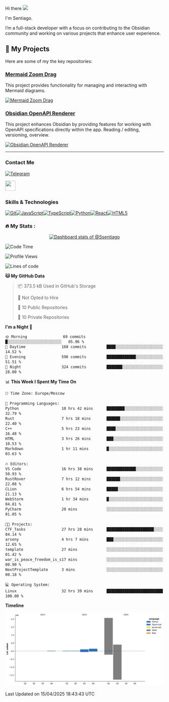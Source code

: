 Hi there ![](https://user-images.githubusercontent.com/18350557/176309783-0785949b-9127-417c-8b55-ab5a4333674e.gif)

I'm Sentiago. 

I’m a full-stack developer with a focus on contributing to the Obsidian community and working on various projects that enhance user experience.

## 🚀 My Projects

Here are some of my the key repositories:

### [Mermaid Zoom Drag](https://github.com/gitcpy/mermaid-zoom-drag)

This project provides functionality for managing and interacting with Mermaid diagrams.

[![Mermaid Zoom Drag](https://github-readme-stats.vercel.app/api/pin/?username=gitcpy&repo=mermaid-zoom-drag&theme=radical)](https://github.com/gitcpy/mermaid-zoom-drag)

### [Obsidian OpenAPI Renderer](https://github.com/ssentiago/obsidian-openapi-renderer)

This project enhances Obsidian by providing features for working with OpenAPI specifications directly within the app. Reading / editing, versioning, overview.

[![Obsidian OpenAPI Renderer](https://github-readme-stats.vercel.app/api/pin/?username=ssentiago&repo=obsidian-openapi-renderer&theme=radical)](https://github.com/ssentiago/obsidian-openapi-renderer)


---


### Contact Me
<p align="left"><a href="https://t.me/sentiago" target="_blank" rel="noreferrer"><img src="https://img.shields.io/badge/-Telegram-2CA5E0?style=flat&logo=telegram&logoColor=white" alt="Telegram" width="100"/></a></p>

<p align="left"> <a href="https://discord.com/users/ssentiago" target="_blank" rel="noreferrer"> <picture> <source media="(prefers-color-scheme: dark)" srcset="https://raw.githubusercontent.com/danielcranney/readme-generator/main/public/icons/socials/discord-dark.svg" /> <source media="(prefers-color-scheme: light)" srcset="https://raw.githubusercontent.com/danielcranney/readme-generator/main/public/icons/socials/discord.svg" /> <img src="https://raw.githubusercontent.com/danielcranney/readme-generator/main/public/icons/socials/discord.svg" width="32" height="32" /> </picture> </a></p>

### Skills & Technologies
<p align="left">
<a href="https://git-scm.com/" target="_blank" rel="noreferrer"><img src="https://raw.githubusercontent.com/danielcranney/readme-generator/main/public/icons/skills/git-colored.svg" width="36" height="36" alt="Git" /></a><a href="https://developer.mozilla.org/en-US/docs/Web/JavaScript" target="_blank" rel="noreferrer"><img src="https://raw.githubusercontent.com/danielcranney/readme-generator/main/public/icons/skills/javascript-colored.svg" width="36" height="36" alt="JavaScript" /></a><a href="https://www.typescriptlang.org/" target="_blank" rel="noreferrer"><img src="https://raw.githubusercontent.com/danielcranney/readme-generator/main/public/icons/skills/typescript-colored.svg" width="36" height="36" alt="TypeScript" /></a><a href="https://www.python.org/" target="_blank" rel="noreferrer"><img src="https://raw.githubusercontent.com/danielcranney/readme-generator/main/public/icons/skills/python-colored.svg" width="36" height="36" alt="Python" /></a><a href="https://reactjs.org/" target="_blank" rel="noreferrer"><img src="https://raw.githubusercontent.com/danielcranney/readme-generator/main/public/icons/skills/react-colored.svg" width="36" height="36" alt="React" /></a><a href="https://developer.mozilla.org/en-US/docs/Glossary/HTML5" target="_blank" rel="noreferrer"><img src="https://raw.githubusercontent.com/danielcranney/readme-generator/main/public/icons/skills/html5-colored.svg" width="36" height="36" alt="HTML5" /></a>
</p> 


### :fire: My Stats :
<a href="https://next.ossinsight.io/widgets/official/compose-user-dashboard-stats?user_id=76674116" target="_blank" style="display: block" align="center">
  <picture>
    <source media="(prefers-color-scheme: dark)" srcset="https://next.ossinsight.io/widgets/official/compose-user-dashboard-stats/thumbnail.png?user_id=76674116&image_size=auto&color_scheme=dark" width="771" height="auto">
    <img alt="Dashboard stats of @Ssentiago" src="https://next.ossinsight.io/widgets/official/compose-user-dashboard-stats/thumbnail.png?user_id=76674116&image_size=auto&color_scheme=light" width="771" height="auto">
  </picture>
</a>

<!--START_SECTION:waka-->
![Code Time](http://img.shields.io/badge/Code%20Time-1%2C095%20hrs%2018%20mins-blue)

![Profile Views](http://img.shields.io/badge/Profile%20Views-0-blue)

![Lines of code](https://img.shields.io/badge/From%20Hello%20World%20I%27ve%20Written-2.8%20million%20lines%20of%20code-blue)

**🐱 My GitHub Data** 

> 📦 373.5 kB Used in GitHub's Storage 
 > 
> 🚫 Not Opted to Hire
 > 
> 📜 10 Public Repositories 
 > 
> 🔑 10 Private Repositories 
 > 
**I'm a Night 🦉** 

```text
🌞 Morning                69 commits          █░░░░░░░░░░░░░░░░░░░░░░░░   05.96 % 
🌆 Daytime                168 commits         ████░░░░░░░░░░░░░░░░░░░░░   14.52 % 
🌃 Evening                596 commits         █████████████░░░░░░░░░░░░   51.51 % 
🌙 Night                  324 commits         ███████░░░░░░░░░░░░░░░░░░   28.00 % 
```


📊 **This Week I Spent My Time On** 

```text
🕑︎ Time Zone: Europe/Moscow

💬 Programming Languages: 
Python                   10 hrs 42 mins      ████████░░░░░░░░░░░░░░░░░   32.79 % 
Rust                     7 hrs 18 mins       ██████░░░░░░░░░░░░░░░░░░░   22.40 % 
C++                      5 hrs 23 mins       ████░░░░░░░░░░░░░░░░░░░░░   16.48 % 
HTML                     3 hrs 26 mins       ███░░░░░░░░░░░░░░░░░░░░░░   10.53 % 
Markdown                 1 hr 11 mins        █░░░░░░░░░░░░░░░░░░░░░░░░   03.63 % 

🔥 Editors: 
VS Code                  16 hrs 38 mins      █████████████░░░░░░░░░░░░   50.93 % 
RustRover                7 hrs 12 mins       ██████░░░░░░░░░░░░░░░░░░░   22.08 % 
CLion                    6 hrs 54 mins       █████░░░░░░░░░░░░░░░░░░░░   21.13 % 
WebStorm                 1 hr 34 mins        █░░░░░░░░░░░░░░░░░░░░░░░░   04.81 % 
PyCharm                  20 mins             ░░░░░░░░░░░░░░░░░░░░░░░░░   01.05 % 

🐱‍💻 Projects: 
CTF_Tasks                27 hrs 28 mins      █████████████████████░░░░   84.14 % 
arseny                   4 hrs 7 mins        ███░░░░░░░░░░░░░░░░░░░░░░   12.65 % 
template                 27 mins             ░░░░░░░░░░░░░░░░░░░░░░░░░   01.42 % 
war_is_peace_freedom_is_s17 mins             ░░░░░░░░░░░░░░░░░░░░░░░░░   00.90 % 
NextProjectTemplate      3 mins              ░░░░░░░░░░░░░░░░░░░░░░░░░   00.18 % 

💻 Operating System: 
Linux                    32 hrs 39 mins      █████████████████████████   100.00 % 
```

**Timeline**

![Lines of Code chart](https://raw.githubusercontent.com/Ssentiago/Ssentiago/main/assets/bar_graph.png)


 Last Updated on 15/04/2025 18:43:43 UTC
<!--END_SECTION:waka-->

